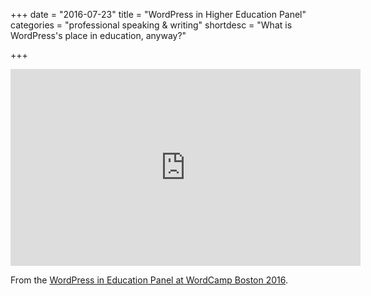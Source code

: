 +++
date = "2016-07-23"
title = "WordPress in Higher Education Panel"
categories = "professional speaking & writing"
shortdesc = "What is WordPress's place in education, anyway?"

+++

<iframe width="560" height="315" src="https://videopress.com/embed/0Erpxq3Q" frameborder="0" allowfullscreen></iframe>
<script src="https://videopress.com/videopress-iframe.js"></script>

From the [WordPress in Education Panel at WordCamp Boston 2016](http://wordpress.tv/2016/08/14/panel-wordpress-in-higher-education/).